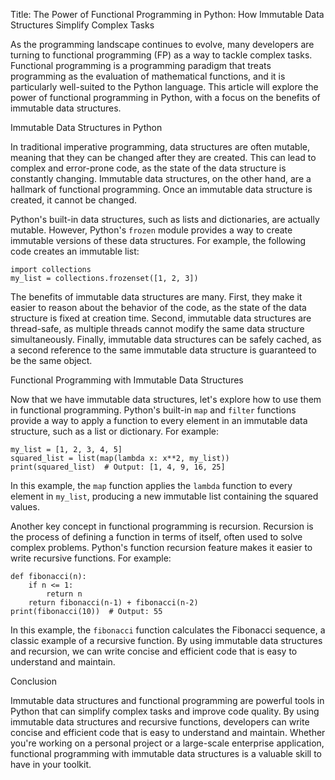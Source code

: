Title: The Power of Functional Programming in Python: How Immutable Data Structures Simplify Complex Tasks

As the programming landscape continues to evolve, many developers are turning to functional programming (FP) as a way to tackle complex tasks. Functional programming is a programming paradigm that treats programming as the evaluation of mathematical functions, and it is particularly well-suited to the Python language. This article will explore the power of functional programming in Python, with a focus on the benefits of immutable data structures.

Immutable Data Structures in Python

In traditional imperative programming, data structures are often mutable, meaning that they can be changed after they are created. This can lead to complex and error-prone code, as the state of the data structure is constantly changing. Immutable data structures, on the other hand, are a hallmark of functional programming. Once an immutable data structure is created, it cannot be changed.

Python's built-in data structures, such as lists and dictionaries, are actually mutable. However, Python's `frozen` module provides a way to create immutable versions of these data structures. For example, the following code creates an immutable list:

```
import collections
my_list = collections.frozenset([1, 2, 3])
```

The benefits of immutable data structures are many. First, they make it easier to reason about the behavior of the code, as the state of the data structure is fixed at creation time. Second, immutable data structures are thread-safe, as multiple threads cannot modify the same data structure simultaneously. Finally, immutable data structures can be safely cached, as a second reference to the same immutable data structure is guaranteed to be the same object.

Functional Programming with Immutable Data Structures

Now that we have immutable data structures, let's explore how to use them in functional programming. Python's built-in `map` and `filter` functions provide a way to apply a function to every element in an immutable data structure, such as a list or dictionary. For example:

```
my_list = [1, 2, 3, 4, 5]
squared_list = list(map(lambda x: x**2, my_list))
print(squared_list)  # Output: [1, 4, 9, 16, 25]
```

In this example, the `map` function applies the `lambda` function to every element in `my_list`, producing a new immutable list containing the squared values.

Another key concept in functional programming is recursion. Recursion is the process of defining a function in terms of itself, often used to solve complex problems. Python's function recursion feature makes it easier to write recursive functions. For example:

```
def fibonacci(n):
    if n <= 1:
        return n
    return fibonacci(n-1) + fibonacci(n-2)
print(fibonacci(10))  # Output: 55
```

In this example, the `fibonacci` function calculates the Fibonacci sequence, a classic example of a recursive function. By using immutable data structures and recursion, we can write concise and efficient code that is easy to understand and maintain.

Conclusion

Immutable data structures and functional programming are powerful tools in Python that can simplify complex tasks and improve code quality. By using immutable data structures and recursive functions, developers can write concise and efficient code that is easy to understand and maintain. Whether you're working on a personal project or a large-scale enterprise application, functional programming with immutable data structures is a valuable skill to have in your toolkit.